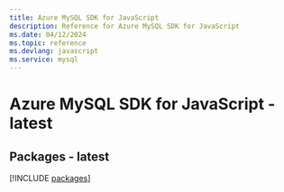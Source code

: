 ```yaml
---
title: Azure MySQL SDK for JavaScript
description: Reference for Azure MySQL SDK for JavaScript
ms.date: 04/12/2024
ms.topic: reference
ms.devlang: javascript
ms.service: mysql
---
```

# Azure MySQL SDK for JavaScript - latest
## Packages - latest
[!INCLUDE [packages](mysql-index.md)]